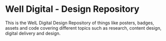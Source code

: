 # Well Digital - Design Repository

This is the WelL Digital Design Repository of things like posters, badges, assets and code covering different topics such as research, content design, digital delivery and design.
